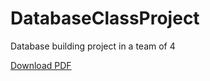 # DatabaseClassProject
Database building project in a team of 4 
<html>
  <body>
   <a href="https://Molungoa.github.io/MyProjects/DatabaseProject.pdf">Download PDF</a>
 </body>
   </html>
